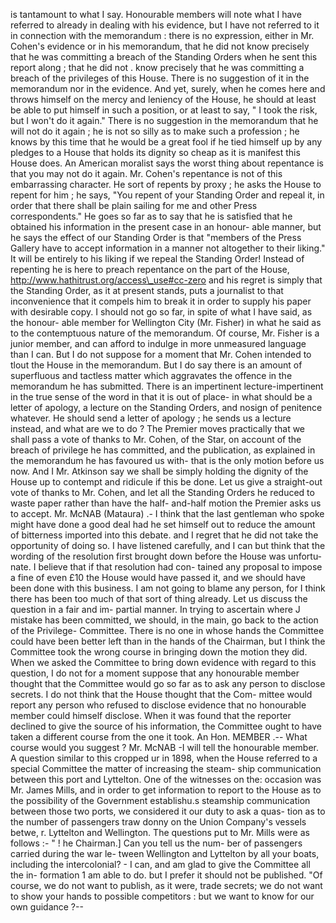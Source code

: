 is tantamount to what I say. Honourable members will note what I have referred to already in dealing with his evidence, but I have not referred to it in connection with the memorandum : there is no expression, either in Mr. Cohen's evidence or in his memorandum, that he did not know precisely that he was committing a breach of the Standing Orders when he sent this report along ; that he did not . know precisely that he was committing a breach of the privileges of this House. There is no suggestion of it in the memorandum nor in the evidence. And yet, surely, when he comes here and throws himself on the mercy and leniency of the House, he should at least be able to put himself in such a position, or at least to say, " I took the risk, but I won't do it again." There is no suggestion in the memorandum that he will not do it again ; he is not so silly as to make such a profession ; he knows by this time that he would be a great fool if he tied himself up by any pledges to a House that holds its dignity so cheap as it is manifest this House does. An American moralist says the worst thing about repentance is that you may not do it again. Mr. Cohen's repentance is not of this embarrassing character. He sort of repents by proxy ; he asks the House to repent for him ; he says, "You repent of your Standing Order and repeal it, in order that there shall be plain sailing for me and other Press correspondents." He goes so far as to say that he is satisfied that he obtained his information in the present case in an honour- able manner, but he says the effect of our Standing Order is that "members of the Press Gallery have to accept information in a manner not altogether to their liking." It will be entirely to his liking if we repeal the Standing Order! Instead of repenting he is here to preach repentance on the part of the House, http://www.hathitrust.org/access\_use#cc-zero and his regret is simply that the Standing Order, as it at present stands, puts a journalist to that inconvenience that it compels him to break it in order to supply his paper with desirable copy. I should not go so far, in spite of what I have said, as the honour- able member for Wellington City (Mr. Fisher) in what he said as to the contemptuous nature of the memorandum. Of course, Mr. Fisher is a junior member, and can afford to indulge in more unmeasured language than I can. But I do not suppose for a moment that Mr. Cohen intended to tlout the House in the memorandum. But I do say there is an amount of superfluous and tactless matter which aggravates the offence in the memorandum he has submitted. There is an impertinent lecture-impertinent in the true sense of the word in that it is out of place- in what should be a letter of apology, a lecture on the Standing Orders, and nosign of penitence whatever. He should send a letter of apology ; he sends us a lecture instead, and what are we to do ? The Premier moves practically that we shall pass a vote of thanks to Mr. Cohen, of the Star, on account of the breach of privilege he has committed, and the publication, as explained in the memorandum he has favoured us with- that is the only motion before us now. And I Mr. Atkinson say we shall be simply holding the dignity of the House up to contempt and ridicule if this be done. Let us give a straight-out vote of thanks to Mr. Cohen, and let all the Standing Orders he reduced to waste paper rather than have the half- and-half motion the Premier asks us to accept. Mr. McNAB (Mataura) .- I think that the last gentleman who spoke might have done a good deal had he set himself out to reduce the amount of bitterness imported into this debate. and I regret that he did not take the opportunity of doing so. I have listened carefully, and I can but think that the wording of the resolution first brought down before the House was unfortu- nate. I believe that if that resolution had con- tained any proposal to impose a fine of even £10 the House would have passed it, and we should have been done with this business. I am not going to blame any person, for I think there has been too much of that sort of thing already. Let us discuss the question in a fair and im- partial manner. In trying to ascertain where J mistake has been committed, we should, in the main, go back to the action of the Privilege- Committee. There is no one in whose hands the Committee could have been better left than in the hands of the Chairman, but I think the Committee took the wrong course in bringing down the motion they did. When we asked the Committee to bring down evidence with regard to this question, I do not for a moment suppose that any honourable member thought that the Committee would go so far as to ask any person to disclose secrets. I do not think that the House thought that the Com- mittee would report any person who refused to disclose evidence that no honourable member could himself disclose. When it was found that the reporter declined to give the source of his information, the Committee ought to have taken a different course from the one it took. An Hon. MEMBER .-- What course would you suggest ? Mr. McNAB -I will tell the honourable member. A question similar to this cropped ur in 1898, when the House referred to a special Committee the matter of increasing the steam- ship communication between this port and Lyttelton. One of the witnesses on the: occasion was Mr. James Mills, and in order to get information to report to the House as to the possibility of the Government establishu.s steamship communication between those two ports, we considered it our duty to ask a quas- tion as to the number of passengers traw donny on the Union Company's vessels betwe, r. Lyttelton and Wellington. The questions put to Mr. Mills were as follows :- " ! he Chairman.] Can you tell us the num- ber of passengers carried during the war le- tween Wellington and Lyttelton by all your boats, including the intercolonial? - I can, and am glad to give the Committee all the in- formation 1 am able to do. but I prefer it should not be published. "Of course, we do not want to publish, as it were, trade secrets; we do not want to show your hands to possible competitors : but we want to know for our own guidance ?-- 